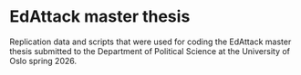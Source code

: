 # EdAttack master thesis
Replication data and scripts that were used for coding the EdAttack master thesis submitted to the Department of Political Science at the University of Oslo spring 2026.
